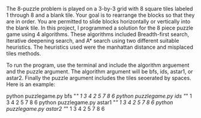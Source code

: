 The 8-puzzle problem is played on a 3-by-3 grid with 8 square tiles labeled 1 through 8 and a
blank tile. Your goal is to rearrange the blocks so that they are in order. You are permitted
to slide blocks horizontally or vertically into the blank tile.
In this project, I programmed a solution for the 8 piece puzzle game using 4 algorithms. 
These algorithms included Breadth-first search,  Iterative deepening search, and A* search using two different suitable heuristics. The heuristics used were the manhattan distance and misplaced tiles methods.

To run the program, use the terminal and include the algorithm arguement and the puzzle argument. 
The algorithm argument will be bfs, ids, astar1, or astar2. Finally the puzzle argument includes the tiles seoerated by spaces.
Here is an example:

python puzzlegame.py bfs "*" 1 3 4 2 5 7 8 6
python puzzlegame.py ids "*" 1 3 4 2 5 7 8 6
python puzzlegame.py astar1 "*" 1 3 4 2 5 7 8 6
python puzzlegame.py astar2 "*" 1 3 4 2 5 7 8 6
